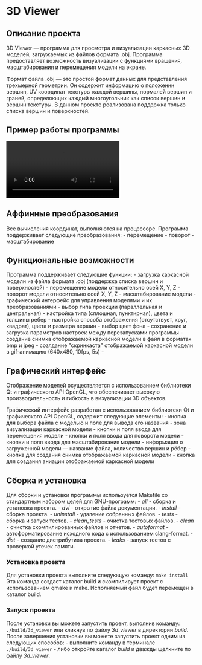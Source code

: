 # 3D Viewer

## Описание проекта

3D Viewer — программа для просмотра и визуализации каркасных 3D моделей, загружаемых из файлов формата .obj. Программа предоставляет возможность визуализации с функциями вращения, масштабирования и перемещения модели на экране.

Формат файла .obj — это простой формат данных для представления трехмерной геометрии. Он содержит информацию о положении вершин, UV координат текстуры каждой вершины, нормалей вершин и граней, определяющих каждый многоугольник как список вершин и вершин текстуры. В данном проекте реализована поддержка только списка вершин и поверхностей.



## Пример работы программы

![Запись работы программы](./static/Screencast.webm)


## Аффинные преобразования

Все вычисления координат, выполняются на процессоре. Программа поддерживает следующие преобразования:
    - перемещение
    - поворот
    - масштабирование


## Функциональные возможности

Программа поддерживает следующие функции:
    - загрузка каркасной модели из файла формата .obj (поддержка списка вершин и поверхностей)
    - перемещение модели относительно осей X, Y, Z
    - поворот модели относительно осей X, Y, Z
    - масштабирование модели
    - графический интерфейс для управления моделями и их преобразованиями
    - выбор типа проекции (параллельная и центральная)
    - настройка типа (сплошная, пунктирная), цвета и толщины ребер
    - настройка способа отображения (отсутствует, круг, квадрат), цвета и размера вершин
    - выбор цвет фона
    - сохранение и загрузка параметров настроек между перезапусками программы
    - создание снимка отображаемой каркасной модели в файл в форматах bmp и jpeg
    - созлдание "скринкаста" отображаемой каркасной модели в gif-анимацию (640x480, 10fps, 5s)
    - 

## Графический интерфейс
Отображение моделей осуществляется с использованием библиотеки Qt и графического API OpenGL, что обеспечивает высокую производительность и гибкость в визуализации 3D объектов.

Графический интерфейс разработан с использованием библиотеки Qt и графического API OpenGL, содержит следующие элементы:
    - кнопка для выбора файла с моделью и поле для вывода его названия
    - зона визуализации каркасной модели
    - кнопки и поля ввода для перемещения модели
    - кнопки и поля ввода для поворота модели
    - кнопки и поля ввода для масштабирования модели
    - информация о загруженной модели — название файла, количество вершин и рёбер
    - кнопка для создания снимка отображаемой каркасной модели
    - кнопка для создания аниации отображаемой каркасной модели


## Сборка и установка

Для сборки и установки программы используется Makefile со стандартным набором целей для GNU-программ:
    - *all* - сборка и установка проекта.
    - *dvi* - открытие файла документации.
    - *install* - сборка проекта.
    - *uninstall* - удаление собранных файлов.
    - *tests* - сборка и запуск тестов.
    - *clean_tests* - очистка тестовых файлов.
    - *clean* - очистка скомпилированных файлов и отчетов.
    - *autoformat* - автоформатирование исходного кода с использованием clang-format.
    - *dist* - создание дистрибутива проекта.
    - *leaks* - запуск тестов с проверкой утечек памяти.

### Установка проекта
Для установки проекта выполните следующую команду:
    `make install`
Эта команда создаст каталог build и скомпилирует проект с использованием qmake и make. Исполняемый файл будет перемещен в каталог build.

### Запуск проекта
После установки вы можете запустить проект, выполнив команду:
    `./build/3d_viewer`
или кликнув по файлу *3d_viewer* в директории *build*.
После завершения установки вы можете запустить проект одним из следующих способов:
    - выполните команду в терминале `./build/3d_viewer`
    - либо откройте каталог *build* и дважды щелкните по файлу *3d_viewer*.